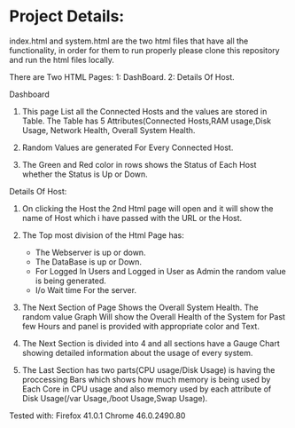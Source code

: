 Project Details:
========================

index.html and system.html are the two html files that have all the functionality, in order for them to run properly please clone this repository and run the html files locally.

There are Two HTML Pages:
1: DashBoard.
2: Details Of Host.

Dashboard

1. This page List all the Connected Hosts and the values are stored in Table. The Table has 5 Attributes(Connected Hosts,RAM usage,Disk Usage, Network Health, Overall System Health.

2. Random Values are generated For Every Connected Host. 

3. The Green and Red color in rows shows the Status of Each Host whether the Status is Up or Down. 


Details Of Host:

1. On clicking the Host the 2nd Html page will open and  it will show the name of Host which i have passed with the URL or the Host.

2. The Top most division of the Html Page has:
	* The Webserver is up or down.
	* The DataBase is up or Down.
	* For Logged In Users and Logged in User as Admin the random value is being generated.
	* I/o Wait time For the server.

3. The Next Section of Page Shows the Overall System Health. The random value Graph Will  show the Overall Health of the System for Past few Hours and panel is provided with appropriate color and Text.

4. The Next Section is divided into 4 and all sections have a Gauge Chart showing detailed information about the usage of every system.

5. The Last Section has two parts(CPU usage/Disk Usage) is having the proccessing Bars which shows how much memory is being used by Each Core in CPU usage and also memory used by each attribute of Disk Usage(/var Usage,/boot Usage,Swap Usage).

Tested with:
Firefox 41.0.1
Chrome 46.0.2490.80
